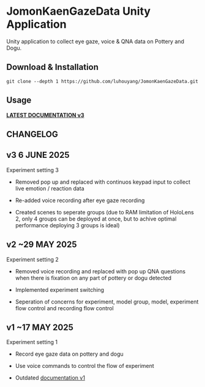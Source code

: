 # JomonKaenGazeData Unity Application

Unity application to collect eye gaze, voice & QNA data on Pottery and Dogu.

## Download & Installation

```
git clone --depth 1 https://github.com/luhouyang/JomonKaenGazeData.git
```

## Usage

[**LATEST DOCUMENTATION v3**](https://docs.google.com/document/d/1hs8zHF2yzrMDRXTj319fBOcU91ZXBHdh00ar9nUG-KI/edit?usp=sharing)

## CHANGELOG

**v3 6 JUNE 2025**
---
Experiment setting 3

- Removed pop up and replaced with continuos keypad input to collect live emotion / reaction data

- Re-added voice recording after eye gaze recording

- Created scenes to seperate groups (due to RAM limitation of HoloLens 2, only 4 groups can be deployed at once, but to achive optimal performance deploying 3 groups is ideal)

**v2 ~29 MAY 2025**
---
Experiment setting 2

- Removed voice recording and replaced with pop up QNA questions when there is fixation on any part of pottery or dogu detected

- Implemented experiment switching

- Seperation of concerns for experiment, model group, model, experiment flow control and recording flow control

**v1 ~17 MAY 2025**
---
Experiment setting 1

- Record eye gaze data on pottery and dogu

- Use voice commands to control the flow of experiment

- Outdated [documentation v1](https://docs.google.com/document/d/1hKC6ZbaYykXuG3uE8nnfWEo0_yILdFh1-1NuDhXU6lI/edit?usp=sharing)
